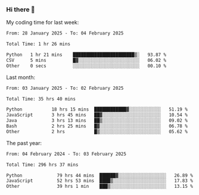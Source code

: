 ### Hi there 👋

My coding time for last week:

<!--START_SECTION:week-->

```txt
From: 28 January 2025 - To: 04 February 2025

Total Time: 1 hr 26 mins

Python   1 hr 21 mins    ███████████████████████▒░   93.87 %
CSV      5 mins          █▓░░░░░░░░░░░░░░░░░░░░░░░   06.02 %
Other    0 secs          ░░░░░░░░░░░░░░░░░░░░░░░░░   00.10 %
```

<!--END_SECTION:week-->

Last month:

<!--START_SECTION:month-->

```txt
From: 03 January 2025 - To: 02 February 2025

Total Time: 35 hrs 40 mins

Python           18 hrs 15 mins  ████████████▓░░░░░░░░░░░░   51.19 %
JavaScript       3 hrs 45 mins   ██▓░░░░░░░░░░░░░░░░░░░░░░   10.54 %
Java             3 hrs 13 mins   ██▒░░░░░░░░░░░░░░░░░░░░░░   09.02 %
Bash             2 hrs 25 mins   █▓░░░░░░░░░░░░░░░░░░░░░░░   06.78 %
Other            2 hrs           █▒░░░░░░░░░░░░░░░░░░░░░░░   05.62 %
```

<!--END_SECTION:month-->

The past year:

<!--START_SECTION:year-->

```txt
From: 04 February 2024 - To: 03 February 2025

Total Time: 296 hrs 37 mins

Python             79 hrs 44 mins  ██████▓░░░░░░░░░░░░░░░░░░   26.89 %
JavaScript         52 hrs 53 mins  ████▒░░░░░░░░░░░░░░░░░░░░   17.83 %
Other              39 hrs 1 min    ███▒░░░░░░░░░░░░░░░░░░░░░   13.15 %
```

<!--END_SECTION:year-->
